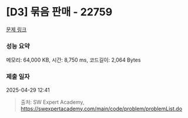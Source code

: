 # [D3] 묶음 판매 - 22759 

[문제 링크](https://swexpertacademy.com/main/code/problem/problemDetail.do?contestProbId=AZK3fpuaBJwDFAXk) 

### 성능 요약

메모리: 64,000 KB, 시간: 8,750 ms, 코드길이: 2,064 Bytes

### 제출 일자

2025-04-29 12:41



> 출처: SW Expert Academy, https://swexpertacademy.com/main/code/problem/problemList.do
